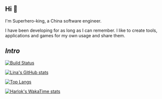 ## Hi 👋

I'm Superhero-king, a China software engineer.

I have been developing for as long as I can remember. I like to create tools, applications and games for my own usage and share them.

<!--
**Superhero-king/Superhero-king** is a ✨ _special_ ✨ repository because its `README.md` (this file) appears on your GitHub profile.

Here are some ideas to get you started:

- 🔭 I’m currently working on ...
- 🌱 I’m currently learning ...
- 👯 I’m looking to collaborate on ...
- 🤔 I’m looking for help with ...
- 💬 Ask me about ...
- 📫 How to reach me: ...
- 😄 Pronouns: ...
- ⚡ Fun fact: ...
-->

## _Intro_


[![Build Status](https://travis-ci.org/joemccann/dillinger.svg?branch=master)](https://travis-ci.org/joemccann/dillinger)


[![Lina's GitHub stats](https://github-readme-stats.vercel.app/api?username=Superhero-king&show_icons=true&locale=cn&theme=transparent&show=reviews,discussions_started,discussions_answered,prs_merged)](https://github.com/anuraghazra/github-readme-stats)


[![Top Langs](https://github-readme-stats.vercel.app/api/top-langs?username=Superhero-king&show_icons=true&locale=cn&layout=compact&theme=transparent)](https://github.com/anuraghazra/github-readme-stats)


[![Harlok's WakaTime stats](https://github-readme-stats.vercel.app/api/wakatime?username=SmallYo&show_icons=true&locale=cn&layout=compact)](https://github.com/anuraghazra/github-readme-stats)
